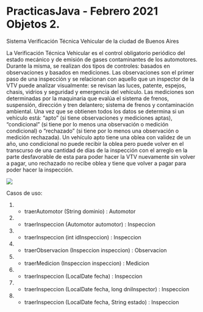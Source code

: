 # PracticasJava - Febrero 2021 Objetos 2.

Sistema Verificación Técnica Vehicular de la ciudad de Buenos Aires

La Verificación Técnica Vehicular es el control obligatorio periódico del estado mecánico y de emisión de
gases contaminantes de los automotores. Durante la misma, se realizan dos tipos de controles: basados en
observaciones y basados en mediciones. Las observaciones son el primer paso de una inspección y se relacionan
con aquello que un inspector de la VTV puede analizar visualmente: se revisan las luces, patente, espejos, chasis,
vidrios y seguridad y emergencia del vehículo. Las mediciones son determinadas por la maquinaria que evalúa el
sistema de frenos, suspensión, dirección y tren delantero; sistema de frenos y contaminación ambiental.
Una vez que se obtienen todos los datos se determina si un vehículo está: “apto” (si tiene observaciones y
mediciones aptas), “condicional” (si tiene por lo menos una observación o medición condicional) o “rechazado” (si
tiene por lo menos una observación o medición rechazada).
Un vehículo apto tiene una oblea con validez de un año, uno condicional no puede recibir la oblea pero
puede volver en el transcurso de una cantidad de días de la inspección con el arreglo en la parte desfavorable de
esta para poder hacer la VTV nuevamente sin volver a pagar, uno rechazado no recibe oblea y tiene que volver a
pagar para poder hacer la inspección.

<img src="https://i.imgur.com/FPj0163.png" />

Casos de uso:
1) + traerAutomotor (String dominio) : Automotor
2) + traerInspeccion (Automotor automotor) : Inspeccion
3) + traerInspeccion (int idInspeccion) : Inspeccion
4) + traerObservacion (Inspeccion inspeccion) : Observacion
5) + traerMedicion (Inspeccion inspeccion) : Medicion
6) + traerInspeccion (LocalDate fecha) : Inspeccion
7) + traerInspeccion (LocalDate fecha, long dniInspector) : Inspeccion
8) + traerInspeccion (LocalDate fecha, String estado) : Inspeccion
